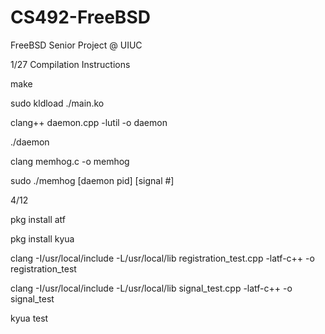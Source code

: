 # CS492-FreeBSD
FreeBSD Senior Project @ UIUC


1/27 Compilation Instructions

make

sudo kldload ./main.ko

clang++ daemon.cpp -lutil -o daemon

./daemon

clang memhog.c -o memhog

sudo ./memhog [daemon pid] [signal #]

4/12

pkg install atf

pkg install kyua

clang -I/usr/local/include -L/usr/local/lib registration_test.cpp -latf-c++ -o registration_test 

clang -I/usr/local/include -L/usr/local/lib signal_test.cpp -latf-c++ -o signal_test 

kyua test
